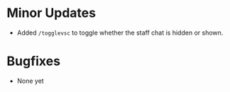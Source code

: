 # Minor Updates

* Added `/togglevsc` to toggle whether the staff chat is hidden or shown.

# Bugfixes

* None yet